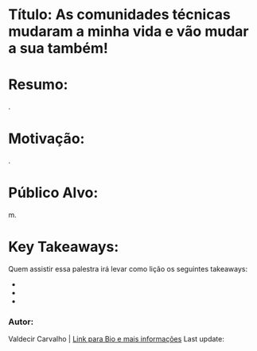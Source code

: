 # Título: As comunidades técnicas mudaram a minha vida e vão mudar a sua também!

# Resumo:

.

# Motivação:

.

# Público Alvo:

m.

# Key Takeaways:

Quem assistir essa palestra irá levar como lição os seguintes takeaways:

+ 
+ 
+ 

### Autor:

Valdecir Carvalho | [Link para Bio e mais informações](https://github.com/valdecircarvalho/callforpapers/blob/master/bio.md)
Last update: 

